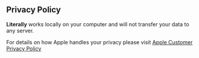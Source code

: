 ## Privacy Policy

__Literally__ works locally on your computer and will not transfer your data to any server.

For details on how Apple handles your privacy please visit [Apple Customer Privacy Policy](https://www.apple.com/legal/privacy/)
